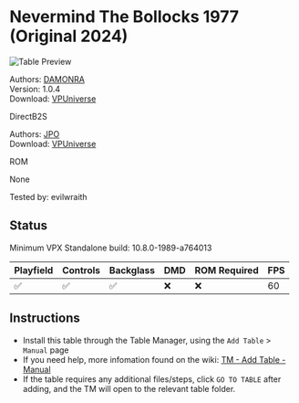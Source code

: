 # Nevermind The Bollocks 1977 (Original 2024)

![Table Preview](../../images/vpx-nmtbollocks.png)

Authors: [DAMONRA](https://vpuniverse.com/profile/48356-damonra/)  
Version: 1.0.4  
Download: [VPUniverse](https://vpuniverse.com/files/file/22227-nevermind-the-bollocks-1977)

DirectB2S

Authors: [JPO](https://vpuniverse.com/profile/12208-jpo/)  
Download: [VPUniverse](https://vpuniverse.com/files/file/22232-nevermind-the-bollocks-backglass/)

ROM

None

Tested by: evilwraith

## Status 

Minimum VPX Standalone build: 10.8.0-1989-a764013

| Playfield | Controls | Backglass | DMD | ROM Required | FPS | 
|-----------|----------|-----------|-----|--------------|-----|
| :white_check_mark: | :white_check_mark: | :white_check_mark: | :x: | :x: | 60 |

## Instructions

- Install this table through the Table Manager, using the `Add Table` > `Manual` page
- If you need help, more infomation found on the wiki: [TM - Add Table - Manual](https://github.com/LegendsUnchained/vpx-standalone-alp4k/wiki/%5B04%5D-%F0%9F%A7%A1-TM-%E2%80%90-Other-Features#add-table---manual)
- If the table requires any additional files/steps, click `GO TO TABLE` after adding, and the TM will open to the relevant table folder.

